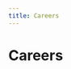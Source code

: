 ```yaml
---
title: Careers
---
```

<head>
<meta name="description" content="View job descriptions, salary ranges, and further information about career opportunities at RISC Zero."/>
<meta property="og:description" content="View job descriptions, salary ranges, and further information about career opportunities at RISC Zero."/>
</head>

# Careers
<div id="grnhse_app"></div>
<script src="https://boards.greenhouse.io/embed/job_board/js?for=risczero"></script>
<script>
for (var i = 1; i <= 5; ++i){
  setTimeout(function() { 
      try {
        Grnhse.Iframe.load();
      }
      catch(err) {}
   }, 
   1000*i);
}
</script>
